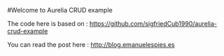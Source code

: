 #Welcome to Aurelia CRUD example

The code here is based on : https://github.com/sigfriedCub1990/aurelia-crud-example

You can read the post here : http://blog.emanuelespies.es

